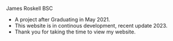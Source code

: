 James Roskell BSC

- A project after Graduating in May 2021.
- This website is in continous development, recent update 2023.
- Thank you for taking the time to view my website.
